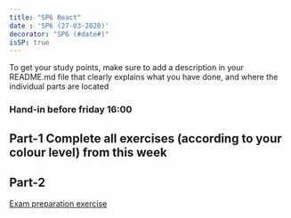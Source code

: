 ```yaml
---
title: "SP6 React"
date : 'SP6 (27-03-2020)'
decorator: "SP6 (#date#)"
isSP: true
---
```

<!-- REMOVE ME: Setting isSP ensures this pages gets added to the list of Studypoint exercises -->

To get your study points, make sure to add a description in your README.md file that clearly explains what you have done, and where the individual parts are located
### Hand-in before friday 16:00

## Part-1 Complete all exercises (according to your colour level) from this week

<!-- REMOVE ME: The tag below will insert all day-exercises given for this week -->
<!-- REMOVE ME: PeriodFolder and weekFolder MUST match the real folder names -->

<!--PeriodExercises Flow-3/week1 PeriodExercises--> 

## Part-2
[Exam preparation exercise](https://docs.google.com/document/d/1AvT_g3dmCLP65Pw441KyDf4IeCYn-uhdUpcrvb92jyI/edit?usp=sharing)